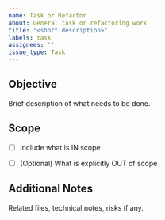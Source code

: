 ```yaml
---
name: Task or Refactor
about: General task or refactoring work
title: "<short description>"
labels: task
assignees: ''
issue_type: Task
---
```


## Objective
Brief description of what needs to be done.

## Scope
- [ ] Include what is IN scope
- [ ] (Optional) What is explicitly OUT of scope


## Additional Notes
Related files, technical notes, risks if any.
